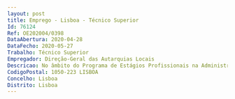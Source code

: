 ```yaml
--- 
layout: post
title: Emprego - Lisboa - Técnico Superior
Id: 76124
Ref: OE202004/0398
DataAbertura: 2020-04-28
DataFecho: 2020-05-27
Trabalho: Técnico Superior
Empregador: Direção-Geral das Autarquias Locais
Descricao: No âmbito do Programa de Estágios Profissionais na Administração Pública (PEPAL)   Proceder à análise de admissibilidade e técnica das candidaturas das entidades promotoras   avaliação da conformidade no acesso à tipologia de ação, considerando as categorias de beneficiários definidas e a regularidade da situação contributiva Verificação in loco, através de visitas de controlo em todo o território do continente, da realização efetiva das operações e atividades cofinanciadas, bem como a conformidade com a legislação e regulamentação aplicável Acompanhamento de todas as candidaturas aos fundos europeus, incluindo as candidaturas à Assistência Técnica   Preparação e submissão das despesas objeto de financiamento Produção de orientações, divulgação e informação aos beneficiários  Produção de orientações técnicas às entidades promotoras.
CodigoPostal: 1050-223 LISBOA
Concelho: Lisboa
Distrito: Lisboa
--- 
```

